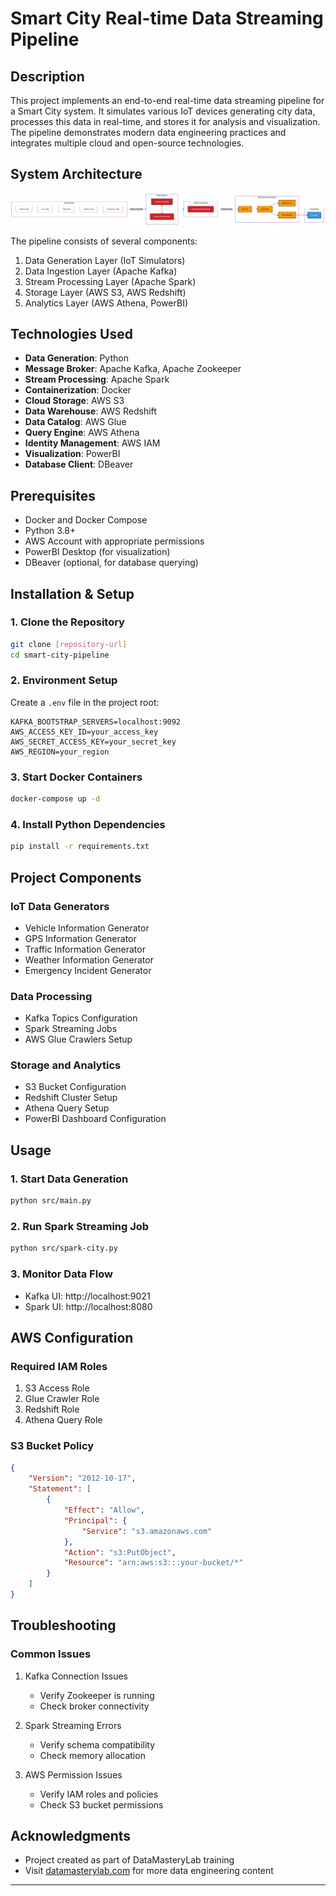 # Smart City Real-time Data Streaming Pipeline

## Description
This project implements an end-to-end real-time data streaming pipeline for a Smart City system. It simulates various IoT devices generating city data, processes this data in real-time, and stores it for analysis and visualization. The pipeline demonstrates modern data engineering practices and integrates multiple cloud and open-source technologies.

## System Architecture
![System Architecture](diagram_placeholder.png)

The pipeline consists of several components:
1. Data Generation Layer (IoT Simulators)
2. Data Ingestion Layer (Apache Kafka)
3. Stream Processing Layer (Apache Spark)
4. Storage Layer (AWS S3, AWS Redshift)
5. Analytics Layer (AWS Athena, PowerBI)

## Technologies Used
- **Data Generation**: Python
- **Message Broker**: Apache Kafka, Apache Zookeeper
- **Stream Processing**: Apache Spark
- **Containerization**: Docker
- **Cloud Storage**: AWS S3
- **Data Warehouse**: AWS Redshift
- **Data Catalog**: AWS Glue
- **Query Engine**: AWS Athena
- **Identity Management**: AWS IAM
- **Visualization**: PowerBI
- **Database Client**: DBeaver

## Prerequisites
- Docker and Docker Compose
- Python 3.8+
- AWS Account with appropriate permissions
- PowerBI Desktop (for visualization)
- DBeaver (optional, for database querying)

## Installation & Setup

### 1. Clone the Repository
```bash
git clone [repository-url]
cd smart-city-pipeline
```

### 2. Environment Setup
Create a `.env` file in the project root:
```env
KAFKA_BOOTSTRAP_SERVERS=localhost:9092
AWS_ACCESS_KEY_ID=your_access_key
AWS_SECRET_ACCESS_KEY=your_secret_key
AWS_REGION=your_region
```

### 3. Start Docker Containers
```bash
docker-compose up -d
```

### 4. Install Python Dependencies
```bash
pip install -r requirements.txt
```

## Project Components

### IoT Data Generators
- Vehicle Information Generator
- GPS Information Generator
- Traffic Information Generator
- Weather Information Generator
- Emergency Incident Generator

### Data Processing
- Kafka Topics Configuration
- Spark Streaming Jobs
- AWS Glue Crawlers Setup

### Storage and Analytics
- S3 Bucket Configuration
- Redshift Cluster Setup
- Athena Query Setup
- PowerBI Dashboard Configuration

## Usage

### 1. Start Data Generation
```bash
python src/main.py
```

### 2. Run Spark Streaming Job
```bash
python src/spark-city.py
```

### 3. Monitor Data Flow
- Kafka UI: http://localhost:9021
- Spark UI: http://localhost:8080

## AWS Configuration

### Required IAM Roles
1. S3 Access Role
2. Glue Crawler Role
3. Redshift Role
4. Athena Query Role

### S3 Bucket Policy
```json
{
    "Version": "2012-10-17",
    "Statement": [
        {
            "Effect": "Allow",
            "Principal": {
                "Service": "s3.amazonaws.com"
            },
            "Action": "s3:PutObject",
            "Resource": "arn:aws:s3:::your-bucket/*"
        }
    ]
}
```

## Troubleshooting

### Common Issues
1. Kafka Connection Issues
   - Verify Zookeeper is running
   - Check broker connectivity

2. Spark Streaming Errors
   - Verify schema compatibility
   - Check memory allocation

3. AWS Permission Issues
   - Verify IAM roles and policies
   - Check S3 bucket permissions


## Acknowledgments
- Project created as part of DataMasteryLab training
- Visit [datamasterylab.com](https://datamasterylab.com) for more data engineering content




---
